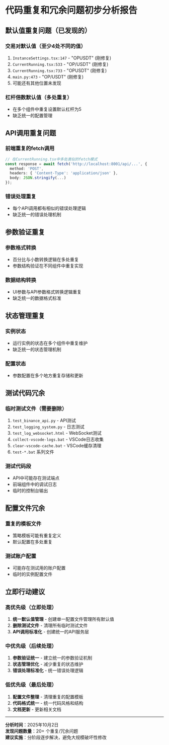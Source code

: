# 代码重复和冗余问题初步分析报告

## 默认值重复问题（已发现的）

### 交易对默认值（至少4处不同的值）
1. `InstanceSettings.tsx:147` - "OPUSDT" (刚修复)
2. `CurrentRunning.tsx:533` - "OP/USDT" (刚修复)  
3. `CurrentRunning.tsx:733` - "OPUSDT" (刚修复)
4. `main.py:473` - "OP/USDT" (刚修复)
5. 可能还有其他位置未发现

### 杠杆倍数默认值（多处重复）
- 在多个组件中重复设置默认杠杆为5
- 缺乏统一的配置管理

## API调用重复问题

### 前端重复的fetch调用
```typescript
// 在CurrentRunning.tsx中多处类似的fetch模式
const response = await fetch('http://localhost:8001/api/...', {
  method: 'POST',
  headers: { 'Content-Type': 'application/json' },
  body: JSON.stringify(...)
});
```

### 错误处理重复
- 每个API调用都有相似的错误处理逻辑
- 缺乏统一的错误处理机制

## 参数验证重复

### 参数格式转换
- 百分比与小数转换逻辑在多处重复
- 参数结构验证在不同组件中重复实现

### 数据结构转换
- UI参数与API参数格式转换逻辑重复
- 缺乏统一的数据格式标准

## 状态管理重复

### 实例状态
- 运行实例的状态在多个组件中重复维护
- 缺乏统一的状态管理机制

### 配置状态
- 参数配置在多个地方重复存储和更新

## 测试代码冗余

### 临时测试文件（需要删除）
1. `test_binance_api.py` - API测试
2. `test_logging_system.py` - 日志测试  
3. `test_log_websocket.html` - WebSocket测试
4. `collect-vscode-logs.bat` - VSCode日志收集
5. `clear-vscode-cache.bat` - VSCode缓存清理
6. `test-*.bat` 系列文件

### 测试代码段
- API中可能存在测试端点
- 前端组件中的调试日志
- 临时的控制台输出

## 配置文件冗余

### 重复的模板文件
- 策略模板可能有重复定义
- 默认配置在多处重复

### 测试账户配置
- 可能存在测试用的账户配置
- 临时的实例配置文件

## 立即行动建议

### 高优先级（立即处理）
1. **统一默认值管理** - 创建单一配置文件管理所有默认值
2. **删除测试文件** - 清理所有临时测试文件
3. **API调用标准化** - 创建统一的API服务层

### 中优先级（后续处理）
1. **参数验证统一** - 建立统一的参数验证机制
2. **状态管理优化** - 减少重复的状态维护
3. **错误处理标准化** - 统一错误处理逻辑

### 低优先级（最后处理）
1. **配置文件整理** - 清理重复的配置模板
2. **代码格式统一** - 统一代码风格和结构
3. **文档更新** - 更新相关文档

---

**分析时间**：2025年10月2日  
**发现问题数量**：20+ 个重复/冗余问题  
**建议实施**：分阶段逐步解决，避免大规模破坏性修改